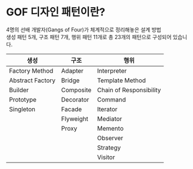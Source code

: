 # **GOF 디자인 패턴이란?**

4명의 선배 개발자(Gangs of Four)가 체계적으로 정리해놓은 설계 방법  
생성 패턴 5개, 구조 패턴 7개, 행위 패턴 11개로 총 23개의 패턴으로 구성되어 있습니다.

| 생성             | 구조      | 행위                    |
| ---------------- | --------- | ----------------------- |
| Factory Method   | Adapter   | Interpreter             |
| Abstract Factory | Bridge    | Template Method         |
| Builder          | Composite | Chain of Responsibility |
| Prototype        | Decorator | Command                 |
| Singleton        | Facade    | Iterator                |
|                  | Flyweight | Mediator                |
|                  | Proxy     | Memento                 |
|                  |           | Observer                |
|                  |           | Strategy                |
|                  |           | Visitor                 |
